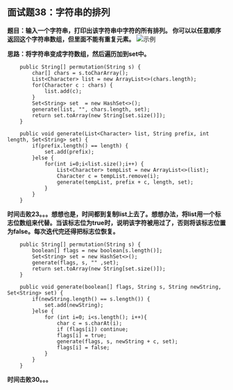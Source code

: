 ## 面试题38：字符串的排列
**题目：输入一个字符串，打印出该字符串中字符的所有排列。
你可以以任意顺序返回这个字符串数组，但里面不能有重复元素。**
![示例](https://github.com/lewiscrow/WorkHardAndFindJob/blob/master/ydm/images/38-1.png)

**思路：将字符串变成字符数组，然后遍历加到set中。**
```
	public String[] permutation(String s) {
		char[] chars = s.toCharArray();
		List<Character> list = new ArrayList<>(chars.length);
		for(Character c : chars) {
			list.add(c);
		}
		Set<String> set  = new HashSet<>();
		generate(list, "", chars.length, set);
		return set.toArray(new String[set.size()]);
    }
	
	public void generate(List<Character> list, String prefix, int length, Set<String> set) {
		if(prefix.length() == length) {
			set.add(prefix);
		}else {
			for(int i=0;i<list.size();i++) {
				List<Character> tempList = new ArrayList<>(list);
				Character c = tempList.remove(i);
				generate(tempList, prefix + c, length, set);
			}
		}
	}
```
**时间击败23。。。想想也是，时间都到复制list上去了。想想办法，将list用一个标志位数组来代替。当该标志位为true时，说明该字符被用过了，否则将该标志位置为false。每次迭代完还得把标志位恢复。**
```
	public String[] permutation(String s) {
		boolean[] flags = new boolean[s.length()];
		Set<String> set = new HashSet<>();
		generate(flags, s, "" ,set);
		return set.toArray(new String[set.size()]);
    }
	
	public void generate(boolean[] flags, String s, String newString, Set<String> set) {
		if(newString.length() == s.length()) {
			set.add(newString);
		}else {
			for (int i=0; i<s.length(); i++){
		        char c = s.charAt(i);
		        if (flags[i]) continue;
		        flags[i] = true;
		        generate(flags, s, newString + c, set);
		        flags[i] = false;
		    }
		}
	}
```
**时间击败30。。。**